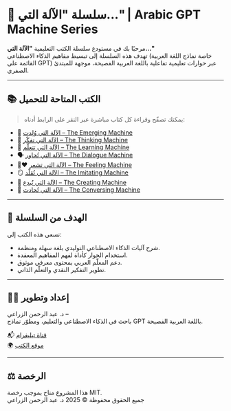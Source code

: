 # 🧠 سلسلة "الآلة التي..." | Arabic GPT Machine Series

مرحبًا بك في مستودع سلسلة الكتب التعليمية **"الآلة التي..."**  
تهدف هذه السلسلة إلى تبسيط مفاهيم الذكاء الاصطناعي (خاصة نماذج اللغة العربية القائمة على GPT) عبر حوارات تعليمية تفاعلية باللغة العربية الفصيحة، موجهة للمبتدئ الصفري.

---

## 📚 الكتب المتاحة للتحميل

> يمكنك تصفّح وقراءة كل كتاب مباشرة عبر النقر على الرابط أدناه:

- 🚀 [الآلة التي وُلِدت – The Emerging Machine](the-emerging-machine.pdf)
- 🧠 [الآلة التي تفكّر – The Thinking Machine](the-thinking-machine.pdf)
- 📘 [الآلة التي تتعلّم – The Learning Machine](the-learning-machine.pdf)
- 🗣️ [الآلة التي تُحاور – The Dialogue Machine](the-dialogue-machine.pdf)
- ❤️‍🔥 [الآلة التي تشعر – The Feeling Machine](the-feeling-machine.pdf)
- 🪞 [الآلة التي تُقلّد – The Imitating Machine](the-imitating-machine.pdf)
- 🎨 [الآلة التي تُبدع – The Creating Machine](the-creating-machine.pdf)
- 💬 [الآلة التي تُحادث – The Conversing Machine](the-conversing-machine.pdf)

---

## 📌 الهدف من السلسلة

تسعى هذه الكتب إلى:

- شرح آليات الذكاء الاصطناعي التوليدي بلغة سهلة ومنظمة.
- استخدام الحوار كأداة لفهم المفاهيم المعقدة.
- دعم المعلّم العربي بمحتوى معرفي موثوق.
- تطوير التفكير النقدي والتعلّم الذاتي.

---

## 👨‍💻 إعداد وتطوير

د. عبد الرحمن الزراعي –  
باحث في الذكاء الاصطناعي والتعليم، ومطوّر نماذج GPT باللغة العربية الفصيحة.

📬 [قناة تيليغرام](https://t.me/zraieegpts)  
🌍 [موقع الكتب](https://alzarraei-gpts.github.io/Arabic-GPT-Hub-books/)

---

## ⚖️ الرخصة

هذا المشروع متاح بموجب رخصة MIT.  
جميع الحقوق محفوظة © 2025 د. عبد الرحمن الزراعي

